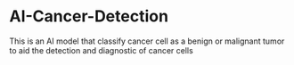 # AI-Cancer-Detection

This is an AI model that classify cancer cell as a benign or malignant tumor to aid the detection and diagnostic of cancer cells
